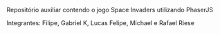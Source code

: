 Repositório auxiliar contendo o jogo Space Invaders utilizando PhaserJS

Integrantes: Filipe, Gabriel K, Lucas Felipe, Michael e Rafael Riese
